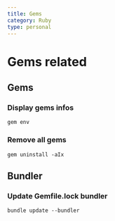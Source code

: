 ```yaml
---
title: Gems
category: Ruby
type: personal
---
```


# Gems related

## Gems

### Display gems infos
```shell
gem env
```

### Remove all gems
```shell
gem uninstall -aIx
```

## Bundler

### Update Gemfile.lock bundler
```shell
bundle update --bundler
```
